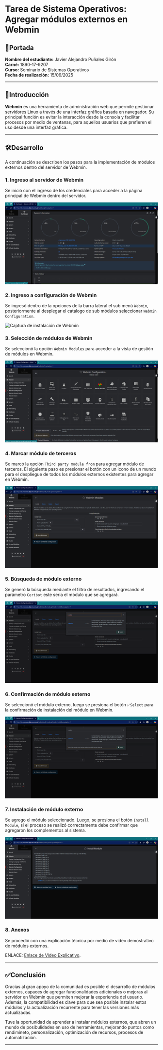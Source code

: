 # Tarea de Sistema Operativos: Agregar módulos externos en Webmin

## 📘Portada

**Nombre del estudiante:** Javier Alejandro Puñales Girón  
**Carné:** 1890-17-9207  
**Curso:** Seminario de Sistemas Operativos  
**Fecha de realización:** 15/06/2025  


---

## 📝Introducción

**Webmin** es una herramienta de administración web que permite gestionar servidores Linux a través de una interfaz gráfica basada en navegador. Su principal función es evitar la interacción desde la consola y facilitar procesos por medio de ventanas, para aquellos usuarios que prefieren el uso desde una interfaz gráfica.

---

## 🛠️Desarrollo

A continuación se describen los pasos para la implementación de módulos externos dentro del servidor de Webmin.

### 1. Ingreso al servidor de Webmin

Se inició con el ingreso de los credenciales para acceder a la página principal de Webmin dentro del servidor.

![Captura de instalación de Webmin](https://github.com/jpunalesg/ModulosExternosWebminUMG/blob/69d07cfdb0d25e2587a13c68ae8ff92b9326ccab/IMG%201%20-%20%20Ingreso%20al%20servidor.png)

### 2. Ingreso a configuración de Webmin

Se ingresó dentro de la opciones de la barra lateral el sub menú `Webmin`, posteriormente al desplegar el catalogo de sub módulos seleccionar `Webmin Configuration`.

![Captura de instalación de Webmin](https://github.com/jpunalesg/ModulosExternosWebminUMG/blob/089e514de5763b74ea18bb8d2c4ddb0bdfdcf0c0/IMG%202%20-%20Ingreso%20a%20configuraci%C3%B3n%20de%20Webmin.png)

### 3. Selección de módulos de Webmin

Se seleccionó la opción `Webmin Modules` para acceder a la vista de gestión de módulos en Webmin.

![Captura de instalación de Webmin](https://github.com/jpunalesg/ModulosExternosWebminUMG/blob/840723c53a5d5b8f0f18280740759203e022f56b/IMG%203%20-%20Seleccion%20de%20modulo%20webmin.png)

### 4. Marcar módulo de terceros

Se marcó la opción `Third party module from` para agregar módulo de terceros. El siguiente paso es presionar el botón con un icono de un mundo para el despliegue de todos los módulos externos existentes para agregar en Webmin.

![Captura de instalación de Webmin](https://github.com/jpunalesg/ModulosExternosWebminUMG/blob/15b80257869d26b62b0a6fa2d95cdce4d80e8da6/IMG%204%20-%20Marcar%20modulo%20externo.png)

### 5. Búsqueda de módulo externo

Se generó la búsqueda mediante el filtro de resultados, ingresando el parámetro `Certbot` este seria el módulo que se agregará.

![Captura de instalación de Webmin](https://github.com/jpunalesg/ModulosExternosWebminUMG/blob/9dccd5e6413fbc737a6265d34f7d6724ff5b4f26/IMG%205%20-%20Busqueda%20de%20modulo%20externo%20(2).png)

### 6. Confirmación de módulo externo

Se seleccionó el módulo externo, luego se presiona el botón `✅Select` para la confirmación de instalación del módulo en Webmin.

![Captura de instalación de Webmin](https://github.com/jpunalesg/ModulosExternosWebminUMG/blob/02232145a20fcf57c411af5beebc29ada9559abf/IMG%206%20.%20confirmacion%20de%20modulo%20externo%20(2).png)

### 7. Instalación de módulo externo

Se agrego el módulo seleccionado. Luego, se presiona el botón `Install Module`, si el proceso se realizó correctamente debe confirmar que agregaron los complementos al sistema.

![Captura de instalación de Webmin](https://github.com/jpunalesg/ModulosExternosWebminUMG/blob/08898f693b24f910d43053afe560befad4a6acf5/IMG%207%20-%20Instalacion%20de%20modulo%20externo.png)


### 8. Anexos

Se procedió con una explicación técnica por medio de video demostrativo de módulos externos.

ENLACE: [Enlace de Video Explicativo](https://youtu.be/0NQcmzH_BfM).

---

## ✅Conclusión

Gracias al gran apoyo de la comunidad es posible el desarrollo de módulos externos, capaces de agregar funcionalidades adicionales o mejoras al servidor en Webmin que permiten mejorar la experiencia del usuario. Además, la compatibilidad es clave para que sea posible instalar estos módulos y la actualización recurrente para tener las versiones más actualizadas.

Tuve la oportunidad de aprender a instalar módulos externos, que abren un mundo de posibulidades en uso de herramientas, mejorando puntos como rendimineto, personalización, optimización de recursos, procesos de automatización.

---
